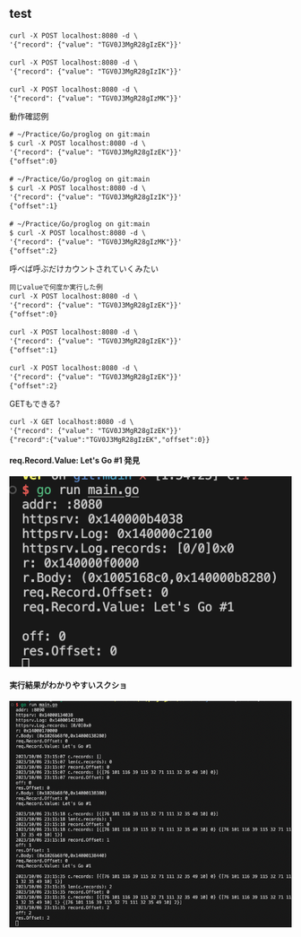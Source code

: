 ## test
```
curl -X POST localhost:8080 -d \
'{"record": {"value": "TGV0J3MgR28gIzEK"}}'

curl -X POST localhost:8080 -d \
'{"record": {"value": "TGV0J3MgR28gIzIK"}}'

curl -X POST localhost:8080 -d \
'{"record": {"value": "TGV0J3MgR28gIzMK"}}'
```

動作確認例
```
# ~/Practice/Go/proglog on git:main 
$ curl -X POST localhost:8080 -d \
'{"record": {"value": "TGV0J3MgR28gIzEK"}}'
{"offset":0}

# ~/Practice/Go/proglog on git:main
$ curl -X POST localhost:8080 -d \
'{"record": {"value": "TGV0J3MgR28gIzIK"}}'
{"offset":1}

# ~/Practice/Go/proglog on git:main
$ curl -X POST localhost:8080 -d \
'{"record": {"value": "TGV0J3MgR28gIzMK"}}'
{"offset":2}
```

呼べば呼ぶだけカウントされていくみたい
```
同じvalueで何度か実行した例
curl -X POST localhost:8080 -d \
'{"record": {"value": "TGV0J3MgR28gIzEK"}}'
{"offset":0}

curl -X POST localhost:8080 -d \
'{"record": {"value": "TGV0J3MgR28gIzEK"}}'
{"offset":1}

curl -X POST localhost:8080 -d \
'{"record": {"value": "TGV0J3MgR28gIzEK"}}'
{"offset":2}

```


GETもできる?
```
curl -X GET localhost:8080 -d \
'{"record": {"value": "TGV0J3MgR28gIzEK"}}'
{"record":{"value":"TGV0J3MgR28gIzEK","offset":0}}
```


#### req.Record.Value: Let's Go #1 発見
![Alt text](image.png)

#### 実行結果がわかりやすいスクショ
![Alt text](image-1.png)